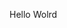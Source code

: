 Hello Wolrd































































































































































































































































































































































































































































































































































































































































































































































































































































































































































































































































































































































































































































































































































































































































































































































































































































































































































































































































































































































































































































































































































































































































































































































































































































































































































































































































































































































































































































































































































































































































































































































































































































































































































































































































































































































































































































































































































































































































































































































































































































































































































































































































































































































































































































































































































































































































































































































































































































































































